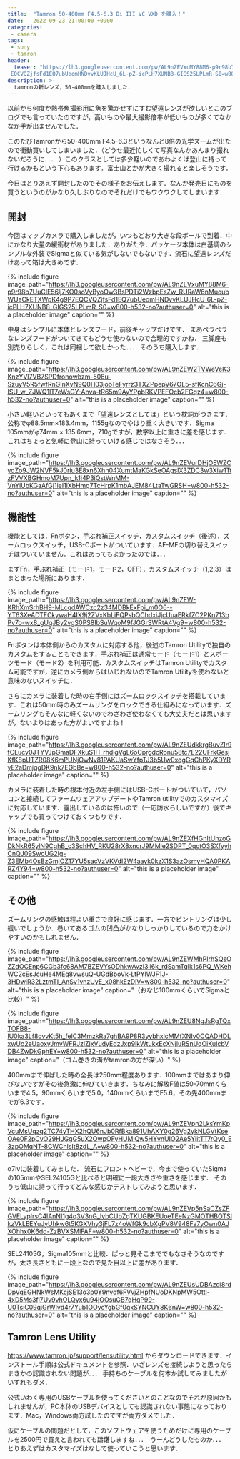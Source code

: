 ```yaml
---
title:  "Tamron 50-400mm F4.5-6.3 Di III VC VXD を購入！"
date:   2022-09-23 21:00:00 +0900
categories: 
 - camera
tags:
 - sony
 - tamron
header:
  teaser: "https://lh3.googleusercontent.com/pw/AL9nZEVxuMY88M6-p9r98b7UuCIE56lj7KO0soVyByoOw3BsPDTi2WzbpEsZw_RURaW6nMuoubWUaCkETXWpK4g9P7\
 EQCVQZjfsFd1EQ7ubUeomHNDvvKLUJHcU_6L-pZ-icPLH7XUNB8-GIGS25LPLmR-S0=w800-h532-no?authuser=0"
description: >-
  tamronの新レンズ，50-400mmを購入しました．
---
```


以前から何度か熱帯魚撮影用に魚を驚かせずにすむ望遠レンズが欲しいとこのブログでも言っていたのですが，高いものや最大撮影倍率が低いものが多くてなかなか手が出ませんでした．

このたびTamronから50-400mm F4.5-6.3というなんと8倍の光学ズームが出たので衝動買いしてしまいました．（どうせ最近忙しくて写真なんかあんまり撮れないだろうに．．． ）このクラスとしては多少軽いのであわよくば登山に持って行けるかもという下心もあります．富士山とかが大きく撮れると楽しそうです．

今日はとりあえず開封したのでその様子をお伝えします．なんか発売日にものを買うというのがかなり久しぶりなのでそれだけでもワクワクしてしまいます．


## 開封

今回はマップカメラで購入しましたが，いつもどおり大きな段ボールで到着．中にかなり大量の緩衝材がありました．ありがたや．パッケージ本体は白基調のシンプルな外装でSigmaと似ている気がしないでもないです．流石に望遠レンズだけあって箱は大きめです．

{% include figure image_path="https://lh3.googleusercontent.com/pw/AL9nZEVxuMY88M6-p9r98b7UuCIE56lj7KO0soVyByoOw3BsPDTi2WzbpEsZw_RURaW6nMuoubWUaCkETXWpK4g9P7EQCVQZjfsFd1EQ7ubUeomHNDvvKLUJHcU_6L-pZ-icPLH7XUNB8-GIGS25LPLmR-S0=w800-h532-no?authuser=0" alt="this is a placeholder image" caption="" %}


中身はシンプルに本体とレンズフード，前後キャップだけです． まあペラペラなレンズフードがついてきてもどうせ使わないので合理的ですかね． 三脚座も別売りらしく，これは同梱して欲しかった．．． そのうち購入します．

{% include figure image_path="https://lh3.googleusercontent.com/pw/AL9nZEW2TVWeVeK3KnzYVl7VB7SPDfronowbzm-508u-SzuyV5R5fwfRnGInXyN9Q0H03jobTeFyrrz3TXZPpepV67OL5-sfKcnC6Gj-ISU_w_ZJWQ1lT7eWsGY-Anva-tR65m9AyYPpbRKVPEFOcb2FGqz4=w800-h532-no?authuser=0" alt="this is a placeholder image" caption="" %}

小さい軽いといってもあくまで「望遠レンズとしては」という枕詞がつきます．公称でφ88.5mm×183.4mm，1155gなのでやはり重く大きいです．Sigma 105mmがφ74mm × 135.6mm，710gですが，数字以上に重さに差を感じます．これはちょっと気軽に登山に持っていける感じではなさそう．．．

{% include figure image_path="https://lh3.googleusercontent.com/pw/AL9nZEVurDHjOEWZCydZo9JW2NVF5kJ0riu3E8xn6Xhn04XumtMaKGkSeOAgsIX3ZDC3w3Xiw1TtzFVVXBGHmoM7Upn_k1i4P3iQstWnMM-VnYlUbKGaAfGj1ieI1lXbHmg7TcHrpK1mbAJEM84LtaTwGRSH=w800-h532-no?authuser=0" alt="this is a placeholder image" caption="" %}



## 機能性 

機能としては，Fnボタン，手ぶれ補正スイッチ，カスタムスイッチ（後述），ズームロックスイッチ，USB-Cポートがついています．AF-MFの切り替えスイッチはついていません．これはあってもよかったのでは．．．


まずFn，手ぶれ補正（モード1，モード2，OFF），カスタムスイッチ（1,2,3）はまとまった場所にあります．

{% include figure image_path="https://lh3.googleusercontent.com/pw/AL9nZEW-KRhXmSrhBH9-MLcqdAWCzc2z34MDBkExFpi_m0O6--YT63XeADTFCkywaH4IX9j2ZVxKbLiFQPsbQChdxiJjcUuaERkfZC2PKn713bPv7o-wx8_gUgJBy2vgS0PS8IbSuWqoM9fJGGrSWRtA4Vg9=w800-h532-no?authuser=0" alt="this is a placeholder image" caption="" %}


Fnボタンは本体側からのカスタムに対応する他，後述のTamron Utilityで独自のカスタムをすることもできます．手ぶれ補正は通常モード（モード1）とスポーツモード（モード2）を利用可能．カスタムスイッチはTamron Utilityでカスタム可能ですが，逆にカメラ側からはいじれないのでTamron Utilityを使わないと意味のないスイッチに．

さらにカメラに装着した時の右手側にはズームロックスイッチを搭載しています．これは50mm時のみズームリングをロックできる仕組みになっています．ズームリングもそんなに軽くないのでわざわざ使わなくても大丈夫だとは思いますが，ないよりはあった方がよいですよね！

{% include figure image_path="https://lh3.googleusercontent.com/pw/AL9nZEUdkkrgBuvZIr9fCLucv0JTYVJpGmaDFXkuS1H_rhdlgVgL6oCprgdcRonu58tc7E22UFrkGesjKfK8pUTZR08K6mPUNjOwNv81PAKUaSwYfpTJ3b5Uw0xdgGqChPKyXDYRyE2aDmjqgDK9nk7EGbBe=w800-h532-no?authuser=0" alt="this is a placeholder image" caption="" %}


カメラに装着した時の根本付近の左手側にはUSB-Cポートがついていて，パソコンと接続してファームウェアアップデートやTamron utilityでのカスタマイズに対応しています．露出しているのは怖いので（一応防水らしいですが）後でキャップでも買ってつけておくつもりです．

{% include figure image_path="https://lh3.googleusercontent.com/pw/AL9nZEXfHGnItUhzoGDkNkR65ylN9CghB_c3SchHV_RKU28rX8xncrJ9MMle2SDPT_0qctO3SXfyyhCnQJ09SwcUG2Ig-Z3EMb4OsBzGmjOZ17YU5sacVzVKVdI2W4aayk0kzX1S3azOsmyHQA0PKARZ4Y94=w800-h532-no?authuser=0" alt="this is a placeholder image" caption="" %}


## その他 

ズームリングの感触は程よい重さで良好に感じます．一方でピントリングは少し緩いでしょうか．巻いてあるゴムの凹凸がかなりしっかりしているので力をかけやすいのかもしれません．

{% include figure image_path="https://lh3.googleusercontent.com/pw/AL9nZEWMhPIrhSQsOZZdOCEnp6CGb3fc68AM7BZEVYsODhkwAvzI3ii6k_rdSamTqIk1s6PQ_WKehWC2cEsJcuHe4MEq8vwsuQ-UGdBboVk-LtPYlWJF1J-3HDwjR32LztmTI_AnSv1vnzUyE_x08hkEzDlV=w800-h532-no?authuser=0" alt="this is a placeholder image" caption="（おなじ100mmくらいでSigmaと比較）" %}

{% include figure image_path="https://lh3.googleusercontent.com/pw/AL9nZEU8NgJsRgTQxTOFB8-lU0ka3Lf8ovvKt5h_felC3MmzkRa7ghBA9P8R3yybhxlcMMfXNIv0CQADHDLxwUo2eUaoxyJmvWFRJzlZjxVudyEdzJxp9lkWtukxEcXNjluRSnUqOiKuIcbVDB4ZwDkGphEY=w800-h532-no?authuser=0" alt="this is a placeholder image" caption="（ゴム巻きの溝がtamronの方が深い）" %}


400mmまで伸ばした時の全長は250mm程度あります．100mmまではあまり伸びないですがその後急激に伸びていきます．ちなみに解放F値は50-70mmくらいまで4.5，90mmくらいまで5.0，140mmくらいまでF5.6，その先400mmまでが6.3です．

{% include figure image_path="https://lh3.googleusercontent.com/pw/AL9nZEVpn2LksYmKpVcuMsUqzq2TC74yTHX2hQU6nJb0RfBka891UhAXY0g26Vg2ykNLGVtKseOAe0F2pCvO29HJGgG5uX2QwpOFyHUMlQw5HYvnUIO2Ae5YiitTT7rQy0_E3zpOMqNT-8CWCnlsIt8zdL_A=w800-h532-no?authuser=0" alt="this is a placeholder image" caption="" %}

α7ivに装着してみました． 流石にフロントヘビーで，今まで使っていたSigmaの105mmやSEL24105Gと比べると明確に一段大きさや重さを感じます． そのうち低山に持って行ってどんな感じかテストしてみようと思います．

{% include figure image_path="https://lh3.googleusercontent.com/pw/AL9nZEVp5nSaCZsZFGVELypIrsC4lAnNI1g4q3V3nG_lybCUbZqTKUGBKEUoeTEeNzGMOTHBOTSlkzVkLEEYuJyUhkw6t5KGXVhy3jFL7z4oWfGk9cbXgPV8V948Fa7yOwn0AJXOhhx0K6dd-ZzBVXSMlFAF=w800-h532-no?authuser=0" alt="this is a placeholder image" caption="" %}

SEL24105G，Sigma105mmと比較．ぱっと見そこまででもなさそうなのですが，太さ長さともに一段上なので見た目以上に差があります．

{% include figure image_path="https://lh3.googleusercontent.com/pw/AL9nZEUsUDBAzdi8rdDpVqEGHNkWsMKcjSE13o3p0Y9nvqf6FVvjZHpfNUoDKNpMW5Otti-4xD5Ms3fj7Uv9vhOLQyx6u94jOOsuGB7qHqP99-U0TsiC09qjGrWIvd4r7Yub1OOycYgbGf0qxSYNCUY8K6nW=w800-h532-no?authuser=0" alt="this is a placeholder image" caption="" %}


## Tamron Lens Utility 

https://www.tamron.jp/support/lensutility.html からダウンロードできます．インストール手順は公式ドキュメントを参照．いざレンズを接続しようと思ったらまさかの認識されない問題が．．． 手持ちのケーブルを何本か試してみましたがいずれもダメ．

公式いわく専用のUSBケーブルを使ってくださいとのことなのでそれが原因かもしれませんが，PC本体のUSBデバイスとしても認識されない事態になっております．Mac，Windows両方試したのですが両方ダメでした．

仮にケーブルの問題だとして，このソフトウェアを使うためだけに専用のケーブルを2500円で買えと言われても躊躇しますね．．．　うーんどうしたものか．．．   とりあえずはカスタマイズはなしで使っていこうと思います．










